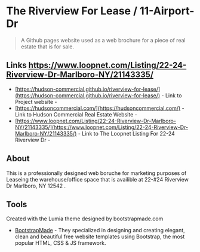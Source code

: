 


# The Riverview For Lease / 11-Airport-Dr
> A Github pages website used as a web brochure for a piece of real estate that is for sale.



## Links https://www.loopnet.com/Listing/22-24-Riverview-Dr-Marlboro-NY/21143335/

- [https://hudson-commercial.github.io/riverview-for-lease/](https://hudson-commercial.github.io/riverview-for-lease/) - Link to Project website - 
- [https://hudsoncommercial.com/](https://hudsoncommercial.com/) - Link to Hudson Commercial Real Estate Website - 
- [https://www.loopnet.com/Listing/22-24-Riverview-Dr-Marlboro-NY/21143335/](https://www.loopnet.com/Listing/22-24-Riverview-Dr-Marlboro-NY/21143335/) - Link to The Loopnet Listing For 22-24 Riverview Dr - 


## About

This is a professionally designed web boruche for marketing purposes of Leaseing the warehouse/office space that is availible at 22-#24 Riverview Dr  Marlboro, NY 12542
.

## Tools

Created with the Lumia theme designed by bootstrapmade.com

- [BootstrapMade](https://bootstrapmade.com/) - They specialized in designing and creating elegant, clean and beautiful
free website templates using Bootstrap, the most popular HTML, CSS & JS framework.
